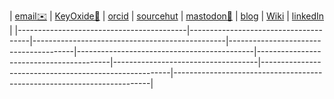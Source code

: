 | [email✉️](mailto:m.eliachevitch@posteo.de) | [KeyOxide🔑](https://keyoxide.org/546908C782383AD0E7D894EC1B8F95C8125DCE31) | [orcid](https://orcid.org/0000-0003-2033-537X) | [sourcehut](https://sr.ht/~meliache/) | [mastodon🐘](https://hep.social/@meliache) | [blog](https://meliache.de) | [Wiki](https://meta.wikimedia.org/wiki/User:Elimik31) | [linkedIn](https://www.linkedin.com/in/michael-eliachevitch-2053351b7) |
|------------------------------------------|--------------------------------------|------------------------------------------------|---------------------------------------|--------------------------------------------|-----------------------------------------|------------------------------------|-------------------------------------------------------|------------------------------------------------------------------------|


